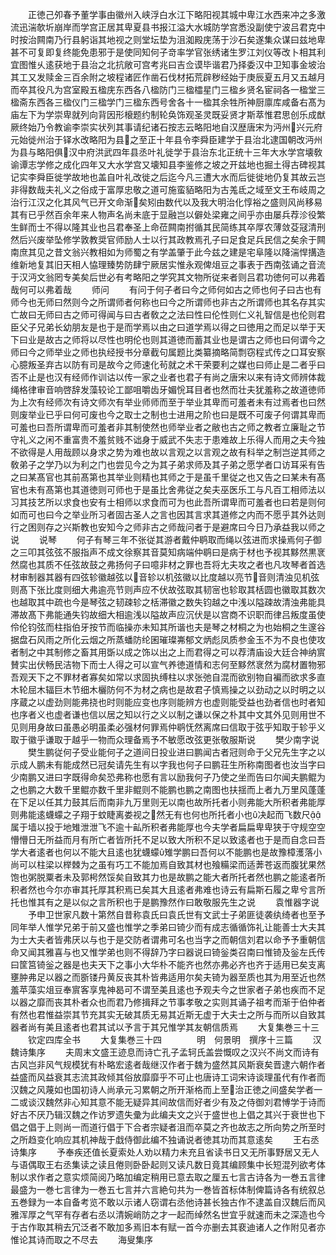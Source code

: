 <!-- { "loadSidebar": true } -->
　　正徳己夘春予董学事由徽州入峡浮白水江下略阳视其城中卑江水西来冲之多激流迅湍欹圻崩岸而学宫正居其卑夏县书报江溢大水城防学宫悉没副使宁波吕君克中时按治闗南乃行县躬诣其地视之则堂坛垫为沮洳殿庑荡于沙石矣遂集众谋曰兹地卑甚不可复即复终能免患邪于是使同知何子竒率学官张绣诸生罗江刘仪等改卜相其利宜图惟乆逺获地于县治之北抗敞可宫考兆曰吉佥谟毕谐君乃择委汉中卫知事金坡治其工又发赎金三百余附之坡程诸匠作凿石伐材拓荒辟秽经始于庚辰夏五月又五越月而卒其役凡为宫室殿五楹庑东西各八楹防门三楹櫺星门三楹乡贤名宦祠各一楹堂三楹斋东西各三楹仪门三楹学门三楹东西号舍各十一楹其余牲所神厨廪库咸备右髙为庙左下为学崇卑就列向背因形榱题约制轮奂饰观圣灵既妥贤才斯萃惟君思创乐成猷厥终始乃令教谕李崇实状列其事请纪诸石按志云略阳地自汉歴唐宋为沔州兴元府元始徙州治于铎水改略阳为县之至正十年县令李舜臣建学于县治北逮国朝改沔州为县与略阳俱汉中府洪武四年县丞叶礼徙学于县治东北正统十三年大水学宫壊敎谕谭志学修之成化四年又大水学宫又壊知县李鉴修之坡之开兹地也掘土得古碑视其记实李舜臣徙学故地也盖自叶礼改徙之后迄今凡三遭大水而后徙徙地仍复其故云岂非得数哉夫礼义之俗成于富厚忠敬之道可施蛮貊略阳为古羗氐之域至文王布岐周之治行江汉之化其风气已开文命渐矣矧由数代以及我大明治化惇裕之盛则风尚移易其有已乎然百余年来人物声名尚未底于显融岂以僻处梁雍之间乎亦由屡兵荐沴役繁生鲜而士不得以隆其业也吕君奉圣上命莅闗南拊循其民简练其卒厚农薄敛芟冦清刑然后兴废举坠修学敦教奨官师励人士以行其政教焉孔子曰足食足兵民信之矣余于闗南庶其见之昔文翁兴教相如为师蜀之有学盖肇于此今兹之建是宅阜隆以降湍悍搆造维新地复其旧天相人恊理臻势防肆宁厥居实惟永观俾俎豆之事表于西南弦诵之音流于汉沔文翁罔专美矣后世必有考略阳之学究其文物所従来者则吕君功徳何可以弗着哉何可以弗着哉
　　师问
　　有问于何子者曰今之师何如古之师也何子曰古也有师今也无师曰然则今之所谓师者何称也曰今之所谓师也非古之所谓师也其名存其实亡故曰无师曰古之师可得闻与曰古者敎之之法曰性曰伦性则仁义礼智信是也伦则君臣父子兄弟长幼朋友是也于是而学焉以由之曰道学焉以得之曰徳用之而足以举于天下曰业是故古之师将以尽性也明伦也则其道徳而蓄其业也是谓古之师也曰何谓今之师曰今之师举业之师也执经授书分章截句属题比类纂摘略简剽窃程式传之口耳安察心臆叛圣弃古以防有司是故今之师速化茍就之术干荣要利之媒也曰师止是二者乎曰否不止是也汉有经师作训诂以传一家之业者也君子有尚之唐宋以来有诗文师辨体裁绳格律审音响啓辞发藻较论工鄙咀嚼齿牙媚恱耳目者也然而壮夫犹羞称之故道徳师为上次有经师次有诗文师次有举业师师而至于举业其卑而可羞者未有过焉者也曰然则废举业已乎曰何可废也今之取士之制也士进用之阶也曰是既不可废子何谓其卑而可羞也曰吾所谓卑而可羞者非其制使然也师举业者之敝也古之师之教者立廉耻之节守礼义之闲不重富贵不羞贫贱不诎身于威武不失志于患难故上乐得人而用之夫今独不欲得是人用哉顾以身求之势为难也故以言观之以言观之故有科举之制岂逆其师之敎弟子之学乃以为利之门也尝见今之为其子弟求师及其子弟之愿学者口访耳采有告之曰某髙官也其前髙第也其举业则精也其师之于是虽千里従之也又告之曰某未有髙官也未有髙第也其道徳则可师也于是虽比舍弗従之矣夫巫医乐工与凡百工相师法以习其技艺所以求食也安有士相师以求食而可为也此吾所谓卑而可羞者也曰若是则何如而可也曰今之举业所习者固古圣人之言也因其言求其道修之内而不愿乎其外达则行之困则存之兴斯教也安知今之师非古之师哉问者于是避席曰今日乃承益我以师之说
　　说琴
　　何子有琴三年不张従其游者戴仲鹖取而绳以弦进而求操焉何子御之三叩其弦弦不服指声不成文徐察其音莫知病端仲鹖曰是病于材也予视其黟然黒衺然腐也其质不任弦故鼓之弗扬何子曰噫非材之罪也吾将尢夫攻之者也凡攻琴者首选材审制器其器有四弦轸徽越弦以音轸以机弦徽以比度越以亮节音则清浊见机弦则髙下张比度则细大弗逾亮节则声应不伏故弦取其韧宻也轸取其栝圆也徽取其数次也越取其中疏也今是琴弦之韧疎轸之栝滞徽之数失钧越之中浅以隘疎故清浊弗能具滞故髙下弗能通失钧故细大相逾浅以隘故声应沉伏是以宫商不识职而律吕叛度虽使伶伦钧弦而柱指伯牙按节而临操亦未知其所谐也夫是琴之材桐之为也始桐之生邃谷据盘石风雨之所化云烟之所蒸蟠防纶囷璀璨岪郁文炳彪凤质参金玉不为不良也使攻者制之中其制修之畜其用斲以成之饰以出之上而君得之可以荐清庙设大廷合神纳賔賛实出伏畅民洁物下而士人得之可以宣气养徳道情和志何至黟然衺然为腐材置物邪吾观天下之不罪材者寡矣如常以求固执缚柱以求张弛自混而欲别物自褊而欲求多直木轮屈木辐巨木节细木欐防何不为材之病也是故君子慎焉操之以劲动之以时明之以序蔵之以虚劲则能弗挠也时则能应变也序则能辨方也虚则能受益也劲者信也时者知也序者义也虚者谦也信以居之知以行之义以制之谦以保之朴其中文其外见则用世不见则用身故曰虽愚必明虽柔必强材何罪焉仲鹖怃然离席曰信取于弦乎知取于轸乎义取于徽乎谦取于越乎一物而众理备焉予不敏愿改弦更张敬服斯说
　　樊少南字说
　　樊生鹏従何子受业能何子之道间日投业进曰鹏闻古者冠则命于父兄先生字之以示成人鹏未有能成然已冠矣请先生有以字我也何子曰鹏荘生所称南图者也汝当字曰少南鹏又进曰字既得命矣恐弗称也愿有言以励我何子乃使之坐而告曰尔闻夫鹏鲲为之也鹏之大数千里鲲亦数千里非鲲则不能鹏也鹏之南图也扶揺而上者九万里风蓬蓬在下足以任其力鼓其后而南非九万里则无以南也故所托者小则弗能大所积者弗能厚则弗能逺蠛蠓之子翔于蚊睫离娄视之然无有也何也所托者小也决起而飞数尺属于墙以投于地雉泄泄飞不逾十畆所积者弗能厚也今夫学者扁扁卑卑狭于守规空空懵懵日无所益而月有所亡者皆所托不足以致大所积不足以致逺者也于是而自念曰吾学大者逺者也何以不能大且逺也犹蠛蠓雉学鹏曰吾何以不能鹏也是故豫樟濩落小尚可以柱梁以榉棘为之虽有巧工不能加焉自致其材也飱糒梁而适莾苍返而腹犹果然饱也粥脱粟者未及郭枵然馁矣自致其力也是故鹏之能大者所托者然也鹏之能逺者所积者然也今尔亦审其托厚其积焉已矣其大且逺者弗难也诗云有扁斯石履之卑兮言所托也惟其有之是以似之言所积也于是鹏豫然作曰敢敬服先生之说
　　袁惟器字说
　　予申卫世家凡数十第然自昔称袁氏曰袁氏世有文武士子弟匪徒袭纨绮者也至予同年举人惟学兄弟于前又盛也惟学之季弟曰锜少而有成志循循饰礼让能善士大夫其为士大夫者皆弗厌以与也于是交防者谓弗可名也当字之而朝信刘君以命予予重朝信命又闻其雅喜与也又惟学弟也则不得辞乃字曰器说曰锜釡类召南曰惟锜及釡左氏传曰筐筥锜釡之器是也夫天下之事小大华朴不能齐也然亦弗必齐也齐于适用已矣支离壅肿弗足以器之而斵镂丹黄反丧其朴皆弗适用尔矣夫锜为器至质也其为用至近也然羞苹藻实俎豆奉賔客享鬼神曷可不谓至美且逺也予观夫今之世家者子弟也疾而不足以器之靡而丧其朴者众也而君乃修揖拜之节事孝敬之实则其诵子祖考而渐于伯仲者有然也君惟益崇其节充其实无破其质无易其近斯无虚于大夫士之所与而所以自致其器者尚有美且逺者也君其试以予言于其兄惟学其友朝信质焉
　　大复集巻三十三
　　钦定四库全书
　　大复集巻三十四　　　　明　何景明　撰序十三篇
　　汉魏诗集序
　　夫周末文盛王迹息而诗亡孔子孟轲氏盖尝慨叹之汉兴不尚文而诗有古风岂非风气规模犹有朴略宏逺者哉继汉作者于魏为盛然其风斯衰矣晋逮六朝作者益盛而风益衰其志流其政倾其俗放靡靡乎不可止也唐诗工词宋诗谈理虽代有作者而汉魏之风蔑如也国初诗人尚承元习累朝之所开渐格而上至治正徳之间盛矣学者一二或谈汉魏然非心知其意不能无疑异其间故信而好者少有及之侍御刘君愽学于诗而好古不厌乃辑汉魏之作访罗遗失彚为此编夫文之兴于盛世也上倡之其兴于衰世也下倡之倡于上则尚一而道行倡于下合者宗疑者沮而卒莫之齐也故志之所向势之所至时之所趋变化响应其机神哉于戱侍御此编不独诵说者徳其功而其意逺矣
　　王右丞诗集序
　　予奉疾还值长夏索处人劝以精力未充且省读书日又无所事野居又无人与语偶取王右丞集读之读且倦则卧卧起则又读凡数日竟其编顾集中长短混列欲考体制以求作者之意实烦简阅乃略加编定稍用已意去取之厘五七言古诗各为一巻五言律最盛为一巻七言律为一巻五七言并六言絶句共为一巻皆首标体制俾篇诗各有统叙总五巻録为一本自备考览不敢以示诸人窃谓右丞他诗甚长独古作不逮盖自汉魏后而风雅浑厚之气罕有存者右丞以清婉峭防之才一起而绰然名世宜乎就速而未之深造也今于古作取其稍去冗泛者不敢加多焉旧本有赋一首今亦删去其裵迪诸人之作附见者亦惟论其诗而取之不尽去
　　海叟集序
